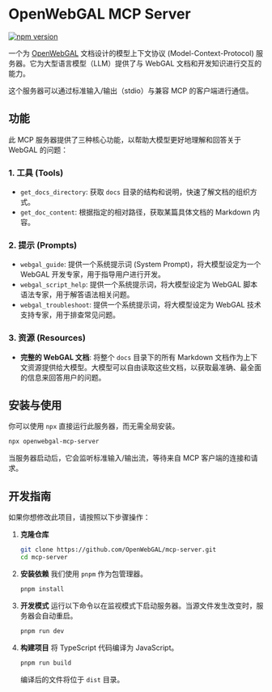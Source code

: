 # OpenWebGAL MCP Server

[![npm version](https://img.shields.io/npm/v/openwebgal-mcp-server.svg)](https://www.npmjs.com/package/openwebgal-mcp-server)

一个为 [OpenWebGAL](https://github.com/OpenWebGAL/WebGAL) 文档设计的模型上下文协议 (Model-Context-Protocol) 服务器。它为大型语言模型（LLM）提供了与 WebGAL 文档和开发知识进行交互的能力。

这个服务器可以通过标准输入/输出（stdio）与兼容 MCP 的客户端进行通信。

## 功能

此 MCP 服务器提供了三种核心功能，以帮助大模型更好地理解和回答关于 WebGAL 的问题：

### 1. 工具 (Tools)

- `get_docs_directory`: 获取 `docs` 目录的结构和说明，快速了解文档的组织方式。
- `get_doc_content`: 根据指定的相对路径，获取某篇具体文档的 Markdown 内容。

### 2. 提示 (Prompts)

- `webgal_guide`: 提供一个系统提示词 (System Prompt)，将大模型设定为一个 WebGAL 开发专家，用于指导用户进行开发。
- `webgal_script_help`: 提供一个系统提示词，将大模型设定为 WebGAL 脚本语法专家，用于解答语法相关问题。
- `webgal_troubleshoot`: 提供一个系统提示词，将大模型设定为 WebGAL 技术支持专家，用于排查常见问题。

### 3. 资源 (Resources)

- **完整的 WebGAL 文档**: 将整个 `docs` 目录下的所有 Markdown 文档作为上下文资源提供给大模型。大模型可以自由读取这些文档，以获取最准确、最全面的信息来回答用户的问题。

## 安装与使用

你可以使用 `npx` 直接运行此服务器，而无需全局安装。

```bash
npx openwebgal-mcp-server
```

当服务器启动后，它会监听标准输入/输出流，等待来自 MCP 客户端的连接和请求。

## 开发指南

如果你想修改此项目，请按照以下步骤操作：

1.  **克隆仓库**
    ```bash
    git clone https://github.com/OpenWebGAL/mcp-server.git
    cd mcp-server
    ```

2.  **安装依赖**
    我们使用 `pnpm` 作为包管理器。
    ```bash
    pnpm install
    ```

3.  **开发模式**
    运行以下命令以在监视模式下启动服务器。当源文件发生改变时，服务器会自动重启。
    ```bash
    pnpm run dev
    ```

4.  **构建项目**
    将 TypeScript 代码编译为 JavaScript。
    ```bash
    pnpm run build
    ```
    编译后的文件将位于 `dist` 目录。
